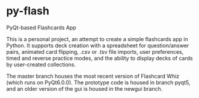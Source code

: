 # py-flash
PyQt-based Flashcards App

This is a personal project, an attempt to create a simple flashcards app in Python. It supports deck creation with a spreadsheet for question/answer pairs, animated card flipping, .csv or .tsv file imports, user preferences, timed and reverse practice modes, and the ability to display decks of cards by user-created collections. 

The master branch houses the most recent version of Flashcard Whiz (which runs on PyQt6.0.0). The prototype code is housed in branch pyqt5, and an older version of the gui is housed in the newgui branch.

